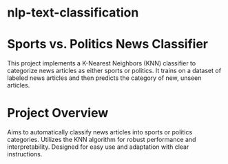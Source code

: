 # nlp-text-classification
# Sports vs. Politics News Classifier
This project implements a K-Nearest Neighbors (KNN) classifier to categorize news articles as either sports or politics. It trains on a dataset of labeled news articles and then predicts the category of new, unseen articles.
# Project Overview
Aims to automatically classify news articles into sports or politics categories.
Utilizes the KNN algorithm for robust performance and interpretability.
Designed for easy use and adaptation with clear instructions.

